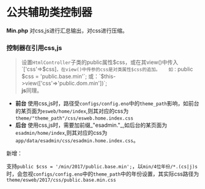 # 公共辅助类控制器
**Min.php**  对css,js进行汇总输出，对css进行压缩。
### 控制器在引用css,js
> 设置`HtmlController`子类的public属性$css，或在其view()中传入`['css'=>$css]`，在view()中传参的css是对类属性$css的追加。  
如：`public $css = 'public.base.min'`;  
或：`$this->view(['css'=>'public.dom.min'])`;  
**js**同理。

* **前台** 使用css,js时，路径受`configs/config.eno`中的`theme_path`影响，如前台的某页面为`esweb/home/index`,则其对应的css为`theme/"theme_path"/css/esweb.home.index.css`
* **后台** 使用css,js时，需要加前缀_"esadmin."_,如后台的某页面为`esadmin/home/index`,则其对应的css为`app/data/esadmin/css/esadmin.home.index.css`。

新增：  

支持`public $css = '/min/2017/public.base.min';`，以`min/4位年份/*.(cs|j)s`时，会忽视`configs/config.eno`中的`theme_path`中的年份设置，其实际css路径为`theme/esweb/2017/css/public.base.min.css`  
